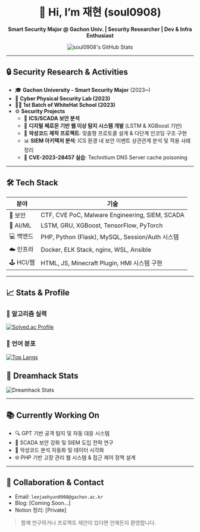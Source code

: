 <h1 align="center">👋 Hi, I’m 재현 (soul0908)</h1>

<p align="center">
  <b>Smart Security Major @ Gachon Univ. | Security Researcher | Dev & Infra Enthusiast</b>
</p>

<p align="center">
  <img src="https://github-readme-stats.vercel.app/api?username=soul0908&show_icons=true&theme=default" alt="soul0908's GitHub Stats" />
</p>

---

## 🔒 Security Research & Activities

- 🎓 **Gachon University - Smart Security Major** (2023~)
- 🧪 **Cyber Physical Security Lab (2023)**  
- 🕵️‍♂️ **1st Batch of WhiteHat School (2023)**  
- ⚙️ **Security Projects**  
  - 📡 **ICS/SCADA 보안 분석**  
  - 🧬 **디지털 페로몬 기반 웹 이상 탐지 시스템 개발** (LSTM & XGBoost 기반)
  - 🦠 **악성코드 제작 프로젝트**: 맞춤형 프로토콜 설계 & 다단계 인코딩 구조 구현
  - 📊 **SIEM 아키텍처 분석**: ICS 환경 내 보안 이벤트 상관관계 분석 및 적용 사례 정리
  - 🧪 **CVE-2023-28457 실습**: Technitium DNS Server cache poisoning

---

## 🛠 Tech Stack

| 분야 | 기술 |
|------|------|
| 🔐 보안 | CTF, CVE PoC, Malware Engineering, SIEM, SCADA |
| 🧠 AI/ML | LSTM, GRU, XGBoost, TensorFlow, PyTorch |
| 💻 백엔드 | PHP, Python (Flask), MySQL, Session/Auth 시스템 |
| ☁️ 인프라 | Docker, ELK Stack, nginx, WSL, Ansible |
| 🕹 HCI/웹 | HTML, JS, Minecraft Plugin, HMI 시스템 구현 |

---

## 📈 Stats & Profile

### 📌 알고리즘 실력
[![Solved.ac Profile](http://mazassumnida.wtf/api/v2/generate_badge?boj=k7580778)](https://solved.ac/k7580778/)

### 📌 언어 분포
[![Top Langs](https://github-readme-stats.vercel.app/api/top-langs/?username=soul0908&layout=compact)](https://github.com/soul0908/github-readme-stats)

## 🔧 Dreamhack Stats
![Dreamhack Stats](https://dreamhack-readme-stats.vercel.app/api/stats?username=영혼)


---

## 📚 Currently Working On

- 🔍 GPT 기반 공격 탐지 및 자동 대응 시스템
- 📡 SCADA 보안 강화 및 SIEM 도입 전략 연구
- 🧩 악성코드 분석 자동화 및 데이터 시각화
- 🌐 PHP 기반 고장 관리 웹 시스템 & 접근 제어 정책 설계

---

## 🤝 Collaboration & Contact

- Email: `leejaehyun0908@gachon.ac.kr`
- Blog: [Coming Soon...]
- Notion 정리: [Private]

> 함께 연구하거나 프로젝트 제안이 있다면 언제든지 환영합니다.


